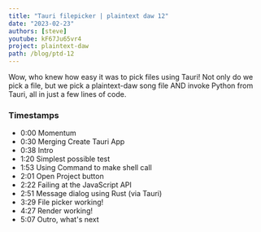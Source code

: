 ```yaml
---
title: "Tauri filepicker | plaintext daw 12"
date: "2023-02-23"
authors: [steve]
youtube: kF67Ju65vr4
project: plaintext-daw
path: /blog/ptd-12
---
```


<YouTubePlayer youtubeLink={frontmatter.youtube} />

Wow, who knew how easy it was to pick files using Tauri! Not only do we pick a file, but we pick a plaintext-daw song file AND invoke Python from Tauri, all in just a few lines of code.

<!-- truncate -->

### Timestamps

- 0:00 Momentum
- 0:30 Merging Create Tauri App
- 0:38 Intro
- 1:20 Simplest possible test
- 1:53 Using Command to make shell call
- 2:01 Open Project button
- 2:22 Failing at the JavaScript API
- 2:51 Message dialog using Rust (via Tauri)
- 3:29 File picker working!
- 4:27 Render working!
- 5:07 Outro, what's next
